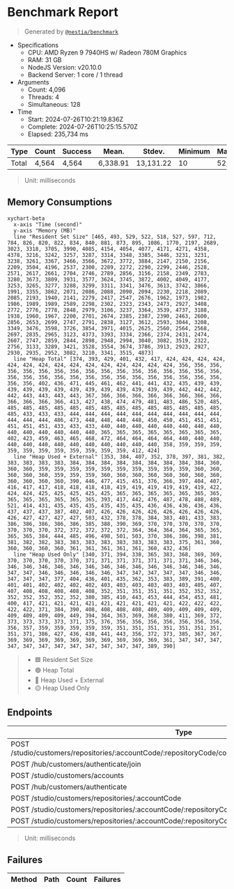 # Benchmark Report
> Generated by [`@nestia/benchmark`](https://github.com/samchon/nestia)

  - Specifications
    - CPU: AMD Ryzen 9 7940HS w/ Radeon 780M Graphics     
    - RAM: 31 GB
    - NodeJS Version: v20.10.0
    - Backend Server: 1 core / 1 thread
  - Arguments
    - Count: 4,096
    - Threads: 4
    - Simultaneous: 128
  - Time
    - Start: 2024-07-26T10:21:19.836Z
    - Complete: 2024-07-26T10:25:15.570Z
    - Elapsed: 235,734 ms

Type | Count | Success | Mean. | Stdev. | Minimum | Maximum
----|----|----|----|----|----|----
Total | 4,564 | 4,564 | 6,338.91 | 13,131.22 | 10 | 52,996

> Unit: milliseconds

## Memory Consumptions
```mermaid
xychart-beta
  x-axis "Time (second)"
  y-axis "Memory (MB)"
  line "Resident Set Size" [465, 493, 529, 522, 518, 527, 597, 712, 784, 826, 820, 822, 834, 840, 881, 873, 895, 1086, 1770, 2197, 2689, 3023, 3318, 3705, 3990, 4085, 4154, 4054, 4077, 4171, 4271, 4358, 4378, 3216, 3242, 3257, 3287, 3314, 3348, 3385, 3446, 3231, 3231, 3238, 3261, 3367, 3466, 3566, 3672, 3772, 3884, 2147, 2150, 2156, 2209, 3504, 4196, 2537, 2300, 2289, 2272, 2290, 2299, 2446, 2528, 2571, 2617, 2661, 2704, 2746, 2789, 2856, 3156, 2158, 2349, 2783, 3280, 3673, 3809, 3931, 3577, 3624, 3745, 3872, 4002, 4049, 4177, 3253, 3265, 3277, 3288, 3299, 3311, 3341, 3476, 3613, 3742, 3866, 1991, 3355, 3862, 2071, 2086, 2088, 2090, 2094, 2230, 2218, 2089, 2085, 2193, 1940, 2141, 2279, 2417, 2547, 2676, 1962, 1973, 1982, 1986, 1989, 1989, 2589, 2298, 2302, 2323, 2343, 2473, 2927, 3408, 2772, 2776, 2778, 2848, 2979, 3106, 3237, 3364, 3539, 4737, 3188, 1938, 1960, 1967, 2200, 2701, 2674, 2385, 2387, 2390, 2463, 2600, 2856, 2653, 2699, 2747, 2791, 2838, 3127, 3612, 2593, 3044, 3208, 3349, 3476, 3598, 3726, 3854, 3971, 4015, 2625, 2560, 2564, 2568, 2697, 2835, 2965, 3123, 4373, 3393, 3334, 2366, 2374, 2431, 2474, 2607, 2747, 2859, 2844, 2898, 2948, 2994, 3040, 3082, 3519, 2322, 2756, 3133, 3289, 3421, 3528, 3554, 3674, 3786, 3913, 2923, 2927, 2930, 2935, 2952, 3082, 3210, 3341, 3515, 4873]
  line "Heap Total" [374, 393, 429, 401, 432, 417, 424, 424, 424, 424, 424, 424, 424, 424, 424, 424, 424, 424, 424, 424, 424, 356, 356, 356, 356, 356, 356, 356, 356, 356, 356, 356, 356, 356, 356, 356, 356, 356, 356, 356, 356, 356, 356, 356, 356, 356, 356, 356, 356, 356, 356, 356, 356, 356, 402, 436, 471, 445, 461, 462, 441, 441, 432, 435, 439, 439, 439, 439, 439, 439, 439, 439, 439, 439, 439, 439, 439, 442, 442, 442, 442, 443, 443, 443, 443, 367, 366, 366, 366, 366, 366, 366, 366, 366, 366, 366, 366, 366, 413, 427, 438, 474, 479, 481, 483, 486, 520, 485, 485, 485, 485, 485, 485, 485, 485, 485, 485, 485, 485, 485, 485, 485, 485, 433, 433, 433, 444, 444, 444, 444, 444, 444, 444, 444, 444, 444, 444, 444, 444, 486, 473, 448, 448, 448, 448, 450, 450, 451, 451, 451, 451, 451, 451, 433, 433, 433, 440, 440, 440, 440, 440, 440, 440, 440, 440, 440, 440, 440, 440, 440, 365, 365, 365, 365, 365, 365, 365, 365, 402, 423, 459, 463, 465, 468, 472, 464, 464, 464, 464, 440, 440, 440, 440, 440, 440, 440, 440, 440, 440, 440, 440, 440, 358, 359, 359, 359, 359, 359, 359, 359, 359, 359, 359, 359, 412, 424]
  line "Heap Used + External" [353, 384, 407, 352, 378, 397, 381, 382, 383, 383, 383, 383, 384, 384, 384, 384, 384, 384, 384, 384, 384, 360, 360, 360, 359, 359, 359, 359, 359, 359, 359, 359, 359, 359, 360, 360, 360, 360, 360, 359, 359, 359, 360, 360, 360, 360, 360, 360, 360, 360, 360, 360, 360, 360, 390, 446, 477, 415, 451, 376, 366, 397, 404, 407, 416, 417, 417, 418, 418, 418, 418, 419, 419, 419, 419, 419, 419, 422, 424, 424, 425, 425, 425, 425, 425, 365, 365, 365, 365, 365, 365, 365, 365, 365, 365, 365, 365, 365, 393, 417, 442, 476, 487, 478, 488, 489, 521, 414, 431, 435, 435, 435, 435, 435, 435, 436, 436, 436, 436, 436, 437, 437, 437, 387, 402, 407, 426, 426, 426, 426, 426, 426, 426, 426, 426, 427, 427, 427, 427, 503, 432, 378, 378, 384, 383, 401, 433, 383, 386, 386, 386, 386, 386, 385, 388, 390, 369, 370, 370, 370, 370, 370, 370, 370, 370, 372, 372, 372, 372, 372, 364, 364, 364, 364, 365, 365, 365, 365, 384, 444, 485, 496, 498, 501, 503, 370, 386, 386, 398, 381, 381, 382, 382, 383, 383, 383, 383, 383, 383, 383, 383, 375, 361, 360, 360, 360, 360, 360, 361, 361, 361, 361, 361, 360, 432, 436]
  line "Heap Used Only" [340, 371, 394, 338, 365, 383, 368, 369, 369, 370, 370, 370, 370, 370, 371, 371, 371, 371, 371, 371, 371, 346, 346, 346, 346, 346, 346, 346, 346, 346, 346, 346, 346, 346, 346, 346, 346, 347, 347, 346, 346, 346, 346, 346, 347, 347, 347, 347, 347, 346, 346, 347, 347, 347, 377, 404, 436, 401, 435, 362, 353, 383, 389, 391, 400, 401, 401, 402, 402, 402, 402, 403, 403, 403, 403, 403, 403, 405, 407, 407, 408, 408, 408, 408, 408, 352, 351, 351, 351, 351, 352, 352, 352, 352, 352, 352, 352, 352, 380, 385, 410, 443, 453, 444, 454, 453, 481, 400, 417, 421, 421, 421, 421, 421, 421, 421, 421, 421, 422, 422, 422, 422, 422, 371, 384, 390, 408, 408, 408, 408, 409, 409, 409, 409, 409, 409, 409, 409, 409, 449, 394, 364, 363, 369, 368, 380, 411, 369, 372, 373, 373, 373, 373, 371, 375, 376, 356, 356, 356, 356, 356, 356, 356, 356, 357, 359, 359, 359, 359, 359, 351, 351, 351, 351, 351, 351, 351, 351, 371, 386, 427, 436, 438, 441, 443, 356, 372, 373, 385, 367, 367, 369, 369, 369, 369, 369, 369, 369, 369, 369, 369, 361, 347, 347, 347, 347, 347, 347, 347, 347, 347, 347, 347, 347, 389, 390]
```

> - 🟦 Resident Set Size
> - 🟢 Heap Total
> - 🔴 Heap Used + External
> - 🟡 Heap Used Only

## Endpoints
Type | Count | Success | Mean. | Stdev. | Minimum | Maximum
----|----|----|----|----|----|----
POST /studio/customers/repositories/:accountCode/:repositoryCode/commits/:commitId/workflows/:id/execute | 652 | 652 | 36,887.18 | 10,023.56 | 1,542 | 52,996
POST /hub/customers/authenticate/join | 652 | 652 | 4,080.17 | 2,206.06 | 70 | 7,436
POST /studio/customers/accounts | 652 | 652 | 1,246.22 | 1,299.22 | 12 | 5,139
POST /hub/customers/authenticate | 652 | 652 | 622.73 | 635.28 | 10 | 2,769
POST /studio/customers/repositories/:accountCode | 652 | 652 | 621.92 | 709.48 | 18 | 4,039
POST /studio/customers/repositories/:accountCode/:repositoryCode/commits | 652 | 652 | 585.76 | 462.92 | 23 | 5,288
POST /studio/customers/repositories/:accountCode/:repositoryCode/commits/:id/archive | 652 | 652 | 328.41 | 193.84 | 10 | 4,144

> Unit: milliseconds

## Failures
Method | Path | Count | Failures
-------|------|-------|----------